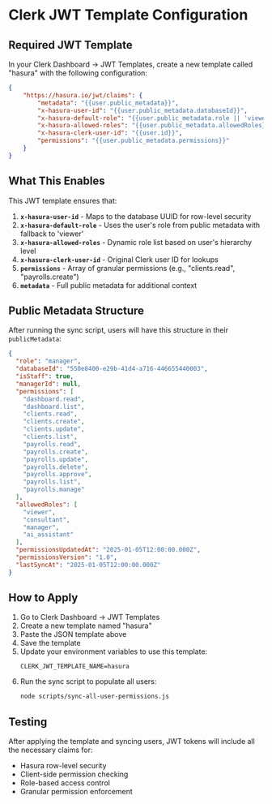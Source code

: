 # Clerk JWT Template Configuration

## Required JWT Template

In your Clerk Dashboard → JWT Templates, create a new template called "hasura" with the following configuration:

```json
{
    "https://hasura.io/jwt/claims": {
        "metadata": "{{user.public_metadata}}",
        "x-hasura-user-id": "{{user.public_metadata.databaseId}}",
        "x-hasura-default-role": "{{user.public_metadata.role || 'viewer'}}",
        "x-hasura-allowed-roles": "{{user.public_metadata.allowedRoles}}",
        "x-hasura-clerk-user-id": "{{user.id}}",
        "permissions": "{{user.public_metadata.permissions}}"
    }
}
```

## What This Enables

This JWT template ensures that:

1. **`x-hasura-user-id`** - Maps to the database UUID for row-level security
2. **`x-hasura-default-role`** - Uses the user's role from public metadata with fallback to 'viewer'
3. **`x-hasura-allowed-roles`** - Dynamic role list based on user's hierarchy level
4. **`x-hasura-clerk-user-id`** - Original Clerk user ID for lookups
5. **`permissions`** - Array of granular permissions (e.g., "clients.read", "payrolls.create")
6. **`metadata`** - Full public metadata for additional context

## Public Metadata Structure

After running the sync script, users will have this structure in their `publicMetadata`:

```json
{
  "role": "manager",
  "databaseId": "550e8400-e29b-41d4-a716-446655440003",
  "isStaff": true,
  "managerId": null,
  "permissions": [
    "dashboard.read",
    "dashboard.list",
    "clients.read",
    "clients.create",
    "clients.update",
    "clients.list",
    "payrolls.read",
    "payrolls.create",
    "payrolls.update",
    "payrolls.delete",
    "payrolls.approve",
    "payrolls.list",
    "payrolls.manage"
  ],
  "allowedRoles": [
    "viewer",
    "consultant", 
    "manager",
    "ai_assistant"
  ],
  "permissionsUpdatedAt": "2025-01-05T12:00:00.000Z",
  "permissionsVersion": "1.0",
  "lastSyncAt": "2025-01-05T12:00:00.000Z"
}
```

## How to Apply

1. Go to Clerk Dashboard → JWT Templates
2. Create a new template named "hasura" 
3. Paste the JSON template above
4. Save the template
5. Update your environment variables to use this template:
   ```
   CLERK_JWT_TEMPLATE_NAME=hasura
   ```
6. Run the sync script to populate all users:
   ```bash
   node scripts/sync-all-user-permissions.js
   ```

## Testing

After applying the template and syncing users, JWT tokens will include all the necessary claims for:
- Hasura row-level security
- Client-side permission checking  
- Role-based access control
- Granular permission enforcement